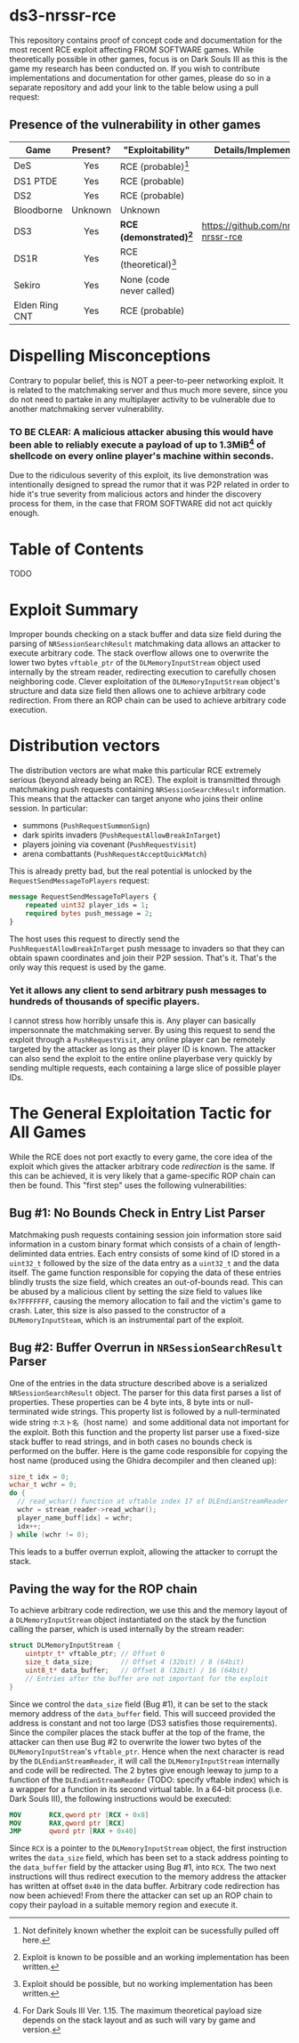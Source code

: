 # ds3-nrssr-rce
This repository contains proof of concept code and documentation for the most recent RCE exploit affecting FROM SOFTWARE games. While theoretically possible in other games, focus is on Dark Souls III as this is the game my research has been conducted on. If you wish to contribute implementations and documentation for other games, please do so in a separate repository and add your link to the table below using a pull request:


## Presence of the vulnerability in other games
| Game | Present? | "Exploitability" | Details/Implementation | Credit |
|-|:-:|-|-|-|
| DeS | Yes | RCE (probable)[^1] | | Unknown |
| DS1 PTDE | Yes | RCE (probable) | | Unknown |
| DS2 |  Yes | RCE (probable) | | Unknown |
| Bloodborne | Unknown | Unknown | | |
| DS3 |  Yes | **RCE (demonstrated)[^2]** | https://github.com/nrssr/ds3-nrssr-rce | nrssr |
| DS1R |  Yes | RCE (theoretical)[^3] | | Unknown |
| Sekiro | Yes | None (code never called) | | sfix |
| Elden Ring CNT | Yes | RCE (probable) | | sfix |

[^1]: Not definitely known whether the exploit can be sucessfully pulled off here.
[^2]: Exploit is known to be possible and an working implementation has been written.
[^3]: Exploit should be possible, but no working implementation has been written.

# Dispelling Misconceptions
Contrary to popular belief, this is NOT a peer-to-peer networking exploit. It is related to the matchmaking server and thus much more severe, since you do not need to partake in any multiplayer activity to be vulnerable due to another matchmaking server vulnerability. 

### TO BE CLEAR: A malicious attacker abusing this would have been able to reliably execute a payload of up to 1.3MiB[^4] of shellcode on every online player's machine within seconds. 
 
Due to the ridiculous severity of this exploit, its live demonstration was intentionally designed to spread the rumor that it was P2P related in order to hide it's true severity from malicious actors and hinder the discovery process for them, in the case that FROM SOFTWARE did not act quickly enough.

[^4]: For Dark Souls III Ver. 1.15. The maximum theoretical payload size depends on the stack layout and as such will vary by game and version.

# Table of Contents
TODO

# Exploit Summary
Improper bounds checking on a stack buffer and data size field during the parsing of `NRSessionSearchResult` matchmaking data allows an attacker to execute arbitrary code. The stack overflow allows one to overwrite the lower two bytes `vftable_ptr` of the `DLMemoryInputStream` object used internally by the stream reader, redirecting execution to carefully chosen neighboring code. Clever exploitation of the `DLMemoryInputStream` object's structure and data size field then allows one to achieve arbitrary code redirection. From there an ROP chain can be used to achieve arbitrary code execution.

# Distribution vectors
The distribution vectors are what make this particular RCE extremely serious (beyond already being an RCE). The exploit is transmitted through matchmaking push requests containing `NRSessionSearchResult` information. This means that the attacker can target anyone who joins their online session. In particular: 
- summons (`PushRequestSummonSign`)
- dark spirits invaders (`PushRequestAllowBreakInTarget`)
- players joining via covenant (`PushRequestVisit`)
- arena combattants (`PushRequestAcceptQuickMatch`)

This is already pretty bad, but the real potential is unlocked by the `RequestSendMessageToPlayers` request: 
```protobuf
message RequestSendMessageToPlayers { 
    repeated uint32 player_ids = 1; 
    required bytes push_message = 2;
}
```
The host uses this request to directly send the `PushRequestAllowBreakInTarget` push message to invaders so that they can obtain spawn coordinates and join their P2P session. That's it. That's the only way this request is used by the game. 
### Yet it allows any client to send arbitrary push messages to hundreds of thousands of specific players.
I cannot stress how horribly unsafe this is. Any player can basically impersonnate the matchmaking server. By using this request to send the exploit through a `PushRequestVisit`, any online player can be remotely targeted by the attacker as long as their player ID is known. The attacker can also send the exploit to the entire online playerbase very quickly by sending multiple requests, each containing a large slice of possible player IDs.

# The General Exploitation Tactic for All Games
While the RCE does not port exactly to every game, the core idea of the exploit which gives the attacker arbitrary code *redirection* is the same. If this can be achieved, it is very likely that a game-specific ROP chain can then be found. This "first step" uses the following vulnerabilities:

## Bug #1: No Bounds Check in Entry List Parser
Matchmaking push requests containing session join information store said information in a custom binary format which consists of a chain of length-deliminted data entries. Each entry consists of some kind of ID stored in a `uint32_t` followed by the size of the data entry as a `uint32_t` and the data itself. The game function responsible for copying the data of these entries blindly trusts the size field, which creates an out-of-bounds read. This can be abused by a malicious client by setting the size field to values like `0x7FFFFFFF`, causing the memory allocation to fail and the victim's game to crash. Later, this size is also passed to the constructor of a `DLMemoryInputSteam`, which is an instrumental part of the exploit. 

## Bug #2: Buffer Overrun in `NRSessionSearchResult` Parser
One of the entries in the data structure described above is a serialized `NRSessionSearchResult` object. The parser for this data first parses a list of properties. These properties can be 4 byte ints, 8 byte ints or null-terminated wide strings. This property list is followed by a null-terminated wide string `ホスト名`（host name）and some additional data not important for the exploit. Both this function and the property list parser use a fixed-size stack buffer to read strings, and in both cases no bounds check is performed on the buffer. Here is the game code responsible for copying the host name (produced using the Ghidra decompiler and then cleaned up): 
```cpp
size_t idx = 0;
wchar_t wchr = 0;
do {
  // read_wchar() function at vftable index 17 of DLEndianStreamReader
  wchr = stream_reader->read_wchar();
  player_name_buff[idx] = wchr;
  idx++;
} while (wchr != 0);
```
This leads to a buffer overrun exploit, allowing the attacker to corrupt the stack. 

## Paving the way for the ROP chain
To achieve arbitrary code redirection, we use this and the memory layout of a `DLMemoryInputStream` object instantiated on the stack by the function calling the parser, which is used internally by the stream reader:
```c
struct DLMemoryInputStream {
    uintptr_t* vftable_ptr; // Offset 0
    size_t data_size;       // Offset 4 (32bit) / 8 (64bit)
    uint8_t* data_buffer;   // Offset 8 (32bit) / 16 (64bit)
    // Entries after the buffer are not important for the exploit
}
```
Since we control the `data_size` field (Bug #1), it can be set to the stack memory address of the `data_buffer` field. This will succeed provided the address is constant and not too large (DS3 satisfies those requirements). Since the compiler places the stack buffer at the top of the frame, the attacker can then use Bug #2 to overwrite the lower two bytes of the `DLMemoryInputStream`'s `vftable_ptr`. Hence when the next character is read by the `DLEndianStreamReader`, it will call the `DLMemoryInputStream` internally and code will be redirected. The 2 bytes give enough leeway to jump to a function of the `DLEndianStreamReader` (TODO: specify vftable index) which is a wrapper for a function in its second virtual table. In a 64-bit process (i.e. Dark Souls III), the following instructions would be executed:
```nasm
MOV       RCX,qword ptr [RCX + 0x8]
MOV       RAX,qword ptr [RCX]
JMP       qword ptr [RAX + 0x40]
```
Since `RCX` is a pointer to the `DLMemoryInputStream` object, the first instruction writes the `data_size` field, which has been set to a stack address pointing to the `data_buffer` field by the attacker using Bug #1, into `RCX`. The two next instructions will thus redirect execution to the memory address the attacker has written at offset `0x40` in the data buffer. Arbitrary code redirection has now been achieved! From there the attacker can set up an ROP chain to copy their payload in a suitable memory region and execute it.
